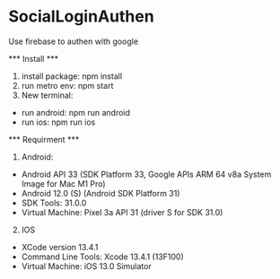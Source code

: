 # SocialLoginAuthen
Use firebase to authen with google

*** Install ***
1. install package: npm install
2. run metro env: npm start
3. New terminal:
  + run android: npm run android
  + run ios: npm run ios
  
*** Requirment ***
1. Android:
- Android API 33 (SDK Platform 33, Google APIs ARM 64 v8a System Image for Mac M1 Pro)
- Android 12.0 (S) (Android SDK Platform 31)
- SDK Tools: 31.0.0
- Virtual Machine: Pixel 3a API 31 (driver S for SDK 31.0)

2. IOS
- XCode version 13.4.1
- Command Line Tools: Xcode 13.4.1 (13F100)
- Virtual Machine: iOS 13.0 Simulator
